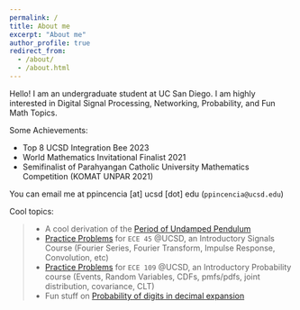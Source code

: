```yaml
---
permalink: /
title: About me
excerpt: "About me"
author_profile: true
redirect_from: 
  - /about/
  - /about.html
---
```


Hello! I am an undergraduate student at UC San Diego. I am highly interested in Digital Signal Processing, Networking, Probability, and Fun Math Topics.

Some Achievements:
- Top 8 UCSD Integration Bee 2023
- World Mathematics Invitational Finalist 2021
- Semifinalist of Parahyangan Catholic University Mathematics Competition (KOMAT UNPAR 2021)

You can email me at ppincencia [at] ucsd [dot] edu (`ppincencia@ucsd.edu`)

Cool topics: 
> - A cool derivation of the <a href="files/Period_of_an_Undamped_Pendulum.pdf" target="_blank" >Period of Undamped Pendulum</a>
> - <a href="https://www.overleaf.com/read/hsmpmnqwhkjk#c0f34e" target="_blank">Practice Problems</a> for `ECE 45` @UCSD, an Introductory Signals Course (Fourier Series, Fourier Transform, Impulse Response, Convolution, etc)
> - <a href="https://www.overleaf.com/read/qvzdmbdqkzzs#3d2b98" target="_blank">Practice Problems</a> for `ECE 109` @UCSD, an Introductory Probability course (Events, Random Variables, CDFs, pmfs/pdfs, joint distribution, covariance, CLT)
> - Fun stuff on <a href="files/Probability_of_digits_in_decimal_expansion.pdf" target="_blank" >Probability of digits in decimal expansion</a>
